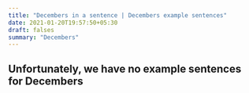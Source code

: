 ```yaml
---
title: "Decembers in a sentence | Decembers example sentences"
date: 2021-01-20T19:57:50+05:30
draft: falses
summary: "Decembers"
---
```

## Unfortunately, we have no example sentences for Decembers                 
